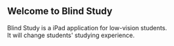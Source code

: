 ## Welcome to Blind Study

Blind Study is a iPad application for low-vision students.<br>
It will change students' studying experience.
